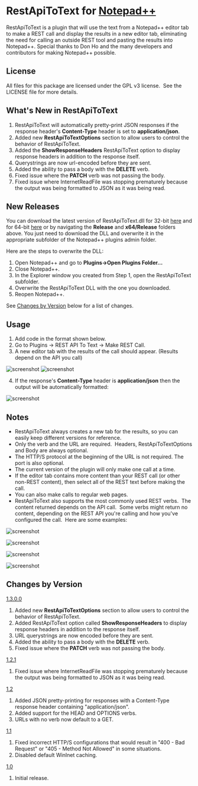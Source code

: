 # RestApiToText for <a href="https://notepad-plus-plus.org">Notepad++</a>

RestApiToText is a plugin that will use the text from a Notepad++ editor tab to make a REST call and display the results in a new editor tab, eliminating the need for calling an outside REST tool and pasting the results into Notepad++.  Special thanks to Don Ho and the many developers and contributors for making Notepad++ possible.

License
-------
All files for this package are licensed under the GPL v3 license.&nbsp;&nbsp;See the LICENSE file for more details.

What's New in RestApiToText
---------------------------
1. RestApiToText will automatically pretty-print JSON responses if the response header's __Content-Type__ header is set to __application/json__.
1. Added new __RestApiToTextOptions__ section to allow users to control the behavior of RestApiToText.
2. Added the __ShowResponseHeaders__ RestApiToText option to display response headers in addition to the response itself.
3. Querystrings are now url-encoded before they are sent.
4. Added the ability to pass a body with the __DELETE__ verb.
5. Fixed issue where the __PATCH__ verb was not passing the body.
6. Fixed issue where InternetReadFile was stopping prematurely because the output was being formatted to JSON as it was being read.

New Releases
------------
You can download the latest version of RestApiToText.dll for 32-bit <a href="https://github.com/eljefe7000/RestApiToText/raw/master/Release/v1.3.0.0/RestApiToText.zip">here</a> and for 64-bit <a href="https://github.com/eljefe7000/RestApiToText/raw/master/x64/Release/v1.3.0.0/RestApiToText.zip">here</a> or by navigating the __Release__ and __x64/Release__ folders above. You just need to download the DLL and overwrite it in the appropriate subfolder of the Notepad++ plugins admin folder.

Here are the steps to overwrite the DLL:

1. Open Notepad++ and go to __Plugins->Open Plugins Folder...__
2. Close Notepad++.
3. In the Explorer window you created from Step 1, open the RestApiToText subfolder.
4. Overwrite the RestApiToText DLL with the one you downloaded.
5. Reopen Notepad++.

See [Changes by Version](#changes-by-version) below for a list of changes.

Usage
-----
1. Add code in the format shown below.
2. Go to Plugins -> REST API To Text -> Make REST Call.
3. A new editor tab with the results of the call should appear. (Results depend on the API you call)

![screenshot](/Screenshot1.png?raw=true "Example of a REST payload for RestApiToText")
![screenshot](/Screenshot2.png?raw=true "Example of a REST response for RestApiToText")

4. If the response's __Content-Type__ header is __application/json__ then the output will be automatically formatted:

![screenshot](/Screenshot4.png?raw=true "Example of a formatted REST response for RestApiToText")



Notes
-----
- RestApiToText always creates a new tab for the results, so you can easily keep different versions for reference.
- Only the verb and the URL are required.&nbsp;&nbsp;Headers, RestApiToTextOptions and Body are always optional.
- The HTTP/S protocol at the beginning of the URL is not required.  The port is also optional.
- The current version of the plugin will only make one call at a time.
- If the editor tab contains more content than your REST call (or other non-REST content), then select all of the REST text before making the call.
- You can also make calls to regular web pages.
- RestApiToText also supports the most commonly used REST verbs.&nbsp;&nbsp;The content returned depends on the API call.&nbsp;&nbsp;Some verbs might return no content, depending on the REST API you're calling and how you've configured the call.&nbsp;&nbsp;Here are some examples:

![screenshot](/Screenshot5.png?raw=true "Example of a formatted REST response and response headers for RestApiToText")

![screenshot](/Screenshot6.png?raw=true "Example of a formatted REST response and response headers for RestApiToText")

![screenshot](/Screenshot3.png?raw=true "Examples for other REST verbs")

![screenshot](/Screenshot7.png?raw=true "Example of a formatted REST response and response headers for RestApiToText")


## Changes by Version
<u>1.3.0.0</u>
1. Added new __**RestApiToTextOptions**__ section to allow users to control the behavior of RestApiToText.
2. Added RestApiToText option called __ShowResponseHeaders__ to display response headers in addition to the response itself.
3. URL querystrings are now encoded before they are sent.
4. Added the ability to pass a body with the __DELETE__ verb.
5. Fixed issue where the __PATCH__ verb was not passing the body.

<u>1.2.1</u>
1. Fixed issue where InternetReadFile was stopping prematurely because the output was being formatted to JSON as it was being read.

<u>1.2</u>
1. Added JSON pretty-printing for responses with a Content-Type response header containing "application/json".
2. Added support for the HEAD and OPTIONS verbs.
3. URLs with no verb now default to a GET.

<u>1.1</u>
1. Fixed incorrect HTTP/S configurations that would result in "400 - Bad Request" or "405 - Method Not Allowed" in some situations.
2. Disabled default WinInet caching.

<u>1.0</u>
1. Initial release.